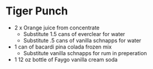 # Tiger Punch

* 2 x Orange juice from concentrate
  * Substitute 1.5 cans of everclear for water
  * Substitute .5 cans of vanilla schnapps for water
* 1 can of bacardi pina colada frozen mix
  * Substitute vanilla schnapps for rum in preperation
* 1 12 oz bottle of Faygo vanilla cream soda
